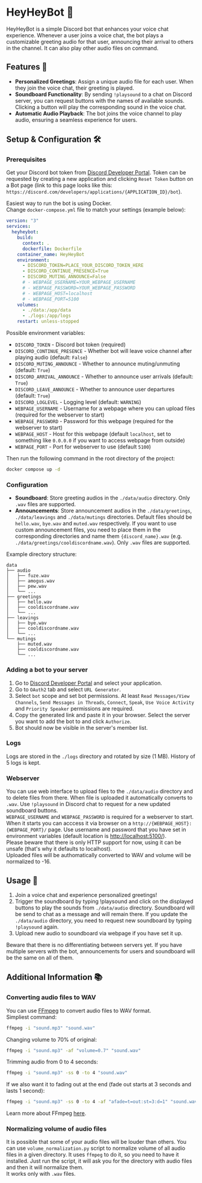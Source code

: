 # HeyHeyBot 🎵
HeyHeyBot is a simple Discord bot that enhances your voice chat experience. Whenever a user joins a voice chat, the bot plays a customizable greeting audio for that user, announcing their arrival to others in the channel. It can also play other audio files on command. 

## Features 🌟
- **Personalized Greetings**: Assign a unique audio file for each user. When they join the voice chat, their greeting is played.
- **Soundboard Functionality**: By sending `!playsound` to a chat on Discord server, you can request buttons with the names of available sounds. Clicking a button will play the corresponding sound in the voice chat.
- **Automatic Audio Playback**: The bot joins the voice channel to play audio, ensuring a seamless experience for users.

## Setup & Configuration 🛠️
### Prerequisites
Get your Discord bot token from [Discord Developer Portal](https://discord.com/developers/applications). Token can be requested by creating a new application and clicking `Reset Token` button on a Bot page (link to this page looks like this: `https://discord.com/developers/applications/{APPLICATION_ID}/bot`).

Easiest way to run the bot is using Docker.  
Change `docker-compose.yml` file to match your settings (example below):
```yaml
version: "3"
services:
  heyheybot:
    build:
      context: .
      dockerfile: Dockerfile
    container_name: HeyHeyBot
    environment:
      - DISCORD_TOKEN=PLACE_YOUR_DISCORD_TOKEN_HERE
      - DISCORD_CONTINUE_PRESENCE=True
      - DISCORD_MUTING_ANNOUNCE=False
      # - WEBPAGE_USERNAME=YOUR_WEBPAGE_USERNAME
      # - WEBPAGE_PASSWORD=YOUR_WEBPAGE_PASSWORD
      # - WEBPAGE_HOST=localhost
      # - WEBPAGE_PORT=5100
    volumes:
      - ./data:/app/data
      - ./logs:/app/logs
    restart: unless-stopped
```  
Possible environment variables:
* `DISCORD_TOKEN` - Discord bot token (required)
* `DISCORD_CONTINUE_PRESENCE` - Whether bot will leave voice channel after playing audio (default: `False`)
* `DISCORD_MUTING_ANNOUNCE` - Whether to announce muting/unmuting (default: `True`)
* `DISCORD_ARRIVAL_ANNOUNCE` - Whether to announce user arrivals (default: `True`)
* `DISCORD_LEAVE_ANNOUNCE` - Whether to announce user departures (default: `True`)  
* `DISCORD_LOGLEVEL` - Logging level (default: `WARNING`)
* `WEBPAGE_USERNAME` - Username for a webpage where you can upload files (required for the webserver to start)
* `WEBPAGE_PASSWORD` - Password for this webpage (required for the webserver to start)
* `WEBPAGE_HOST` - Host for this webpage (default `localhost`, set to something like `0.0.0.0` if you want to access webpage from outside)
* `WEBPAGE_PORT` - Port for webserver to use (default `5100`)

Then run the following command in the root directory of the project:
```bash
docker compose up -d
```

### Configuration
- **Soundboard**: Store greeting audios in the `./data/audio` directory. Only `.wav` files are supported.
- **Announcements**: Store announcement audios in the `./data/greetings`, `./data/leavings` and `./data/mutings` directories. Default files should be `hello.wav`, `bye.wav` and `muted.wav` respectively. If you want to use custom announcement files, you need to place them in the corresponding directories and name them `{discord_name}.wav` (e.g. `./data/greetings/cooldiscordname.wav`). Only `.wav` files are supported.  

Example directory structure:
```
data
├── audio
│   ├── fuze.wav
│   ├── amogus.wav
│   ├── pew.wav
│   └── ...
├── greetings
│   ├── hello.wav
│   ├── cooldiscordname.wav
│   └── ...
├── leavings
│   ├── bye.wav
│   ├── cooldiscordname.wav
│   └── ...
└── mutings
    ├── muted.wav
    ├── cooldiscordname.wav
    └── ...
```

### Adding a bot to your server
1. Go to [Discord Developer Portal](https://discord.com/developers/applications) and select your application.
2. Go to `OAuth2` tab and select `URL Generator`.
3. Select `bot` scope and set bot permissions. At least `Read Messages/View Channels`, `Send Messages in Threads`, `Connect`, `Speak`, `Use Voice Activity` and `Priority Speaker` permissions are required.
4. Copy the generated link and paste it in your browser. Select the server you want to add the bot to and click `Authorize`.
5. Bot should now be visible in the server's member list.

### Logs
Logs are stored in the `./logs` directory and rotated by size (1 MB). History of 5 logs is kept.

### Webserver
You can use web interface to upload files to the `./data/audio` directory and to delete files from there. When file is uploaded it automatically converts to `.wav`. Use `!playsound` in Discord chat to request for a new updated soundboard buttons.  
`WEBPAGE_USERNAME` and `WEBPAGE_PASSWORD` is required for a webserver to start. When it starts you can acccess it via browser on a `http://{WEBPAGE_HOST}:{WEBPAGE_PORT}/` page. Use username and password that you have set in environment variables (default location is [http://localhost:5100/](http://localhost:5100/)).  
Please beware that there is only HTTP support for now, using it can be unsafe (that's why it defaults to localhost).  
Uploaded files will be authomatically converted to WAV and volume will be normalized to -16.

## Usage 🚀

1. Join a voice chat and experience personalized greetings!
2. Trigger the soundboard by typing !playsound and click on the displayed buttons to play the sounds from `./data/audio` directory. Soundboard will be send to chat as a message and will remain there. If you update the `./data/audio` directory, you need to request new soundboard by typing `!playsound` again.
3. Upload new audio to soundboard via webpage if you have set it up.

Beware that there is no differentiating between servers yet. If you have multiple servers with the bot, announcements for users and soundboard will be the same on all of them.  

## Additional Information 📚

### Converting audio files to WAV
You can use [FFmpeg](https://ffmpeg.org/) to convert audio files to WAV format.  
Simpliest command:
```bash
ffmpeg -i "sound.mp3" "sound.wav"
```  
Changing volume to 70% of original:
```bash
ffmpeg -i "sound.mp3" -af "volume=0.7" "sound.wav"
```  
Trimming audio from 0 to 4 seconds:
```bash
ffmpeg -i "sound.mp3" -ss 0 -to 4 "sound.wav"
```
If we also want it to fading out at the end (fade out starts at 3 seconds and lasts 1 second):
```bash
ffmpeg -i "sound.mp3" -ss 0 -to 4 -af "afade=t=out:st=3:d=1" "sound.wav"
```  
Learn more about FFmpeg [here](https://ffmpeg.org/ffmpeg.html).

### Normalizing volume of audio files
It is possible that some of your audio files will be louder than others. You can use `volume_normalization.py` script to normalize volume of all audio files in a given directory. It uses `ffmpeg` to do it, so you need to have it installed. Just run the script, it will ask you for the directory with audio files and then it will normalize them.  
It works only with `.wav` files.